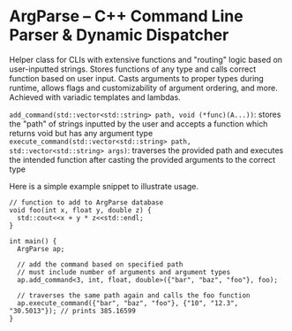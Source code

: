 # ArgParse – C++ Command Line Parser & Dynamic Dispatcher

Helper class for CLIs with extensive functions and "routing" logic based on user-inputted strings. Stores functions of any type and calls correct function based on user input. Casts arguments to proper types during runtime, allows flags and customizability of argument ordering, and more. Achieved with variadic templates and lambdas.

```add_command(std::vector<std::string> path, void (*func)(A...))```: stores the "path" of strings inputted by the user and accepts a function which returns void but has any argument type
```execute_command(std::vector<std::string> path, std::vector<std::string> args)```: traverses the provided path and executes the intended function after casting the provided arguments to the correct type

Here is a simple example snippet to illustrate usage.
```
// function to add to ArgParse database
void foo(int x, float y, double z) {
  std::cout<<x + y * z<<std::endl;
}

int main() {
  ArgParse ap;
  
  // add the command based on specified path
  // must include number of arguments and argument types
  ap.add_command<3, int, float, double>({"bar", "baz", "foo"}, foo);

  // traverses the same path again and calls the foo function
  ap.execute_command({"bar", "baz", "foo"}, {"10", "12.3", "30.5013"}); // prints 385.16599
}
```
